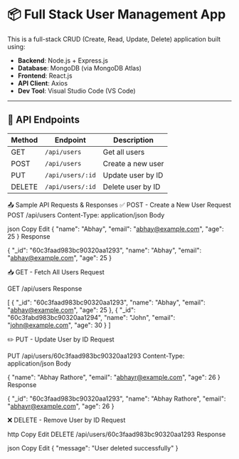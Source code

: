 # 📦 Full Stack User Management App

This is a full-stack CRUD (Create, Read, Update, Delete) application built using:

- **Backend**: Node.js + Express.js
- **Database**: MongoDB (via MongoDB Atlas)
- **Frontend**: React.js
- **API Client**: Axios
- **Dev Tool**: Visual Studio Code (VS Code)

---

## 🔗 API Endpoints

| Method | Endpoint             | Description               |
|--------|----------------------|---------------------------|
| GET    | `/api/users`         | Get all users             |
| POST   | `/api/users`         | Create a new user         |
| PUT    | `/api/users/:id`     | Update user by ID         |
| DELETE | `/api/users/:id`     | Delete user by ID         |

📤 Sample API Requests & Responses
✅ POST - Create a New User
Request
POST /api/users
Content-Type: application/json
Body

json
Copy
Edit
{
  "name": "Abhay",
  "email": "abhay@example.com",
  "age": 25
}
Response

{
  "_id": "60c3faad983bc90320aa1293",
  "name": "Abhay",
  "email": "abhay@example.com",
  "age": 25
}



📥 GET - Fetch All Users
Request


GET /api/users
Response


[
  {
    "_id": "60c3faad983bc90320aa1293",
    "name": "Abhay",
    "email": "abhay@example.com",
    "age": 25
  },
  {
    "_id": "60c3fabd983bc90320aa1294",
    "name": "John",
    "email": "john@example.com",
    "age": 30
  }
]


✏️ PUT - Update User by ID
Request


PUT /api/users/60c3faad983bc90320aa1293
Content-Type: application/json
Body


{
  "name": "Abhay Rathore",
  "email": "abhayr@example.com",
  "age": 26
}
Response


{
  "_id": "60c3faad983bc90320aa1293",
  "name": "Abhay Rathore",
  "email": "abhayr@example.com",
  "age": 26
}


❌ DELETE - Remove User by ID
Request

http
Copy
Edit
DELETE /api/users/60c3faad983bc90320aa1293
Response

json
Copy
Edit
{
  "message": "User deleted successfully"
}
